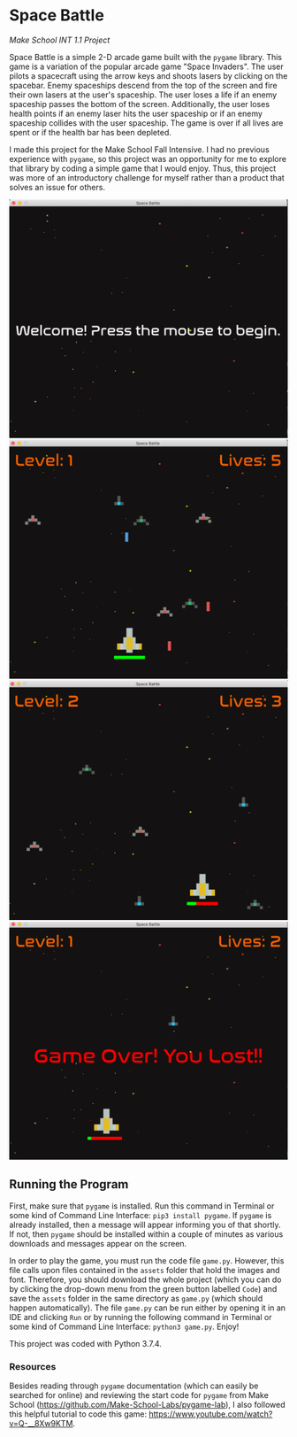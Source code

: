 # Space Battle
<i> Make School INT 1.1 Project </i>

Space Battle is a simple 2-D arcade game built with the `pygame` library. This game is a variation of the popular arcade game "Space Invaders". The user pilots a spacecraft using the arrow keys and shoots lasers by clicking on the spacebar. Enemy spaceships descend from the top of the screen and fire their own lasers at the user's spaceship. The user loses a life if an enemy spaceship passes the bottom of the screen. Additionally, the user loses health points if an enemy laser hits the user spaceship or if an enemy spaceship collides with the user spaceship. The game is over if all lives are spent or if the health bar has been depleted.

I made this project for the Make School Fall Intensive. I had no previous experience with `pygame`, so this project was an opportunity for me to explore that library by coding a simple game that I would enjoy. Thus, this project was more of an introductory challenge for myself rather than a product that solves an issue for others. 

![The Welcome Screen](https://github.com/GSPuniani/space-battle-game/blob/main/assets/welcome_screen.png "The Welcome Screen")
![Gameplay Sample 1](https://github.com/GSPuniani/space-battle-game/blob/main/assets/gameplay_sample1.png "Gameplay Sample 1")
![Gameplay Sample 2](https://github.com/GSPuniani/space-battle-game/blob/main/assets/gameplay_sample2.png "Gameplay Sample 2")
![The Lost Screen](https://github.com/GSPuniani/space-battle-game/blob/main/assets/lost_screen.png "The Lost Screen")


## Running the Program

First, make sure that `pygame` is installed. Run this command in Terminal or some kind of Command Line Interface: `pip3 install pygame`. If `pygame` is already installed, then a message will appear informing you of that shortly. If not, then `pygame` should be installed within a couple of minutes as various downloads and messages appear on the screen.

In order to play the game, you must run the code file `game.py`. However, this file calls upon files contained in the `assets` folder that hold the images and font. Therefore, you should download the whole project (which you can do by clicking the drop-down menu from the green button labelled `Code`) and save the `assets` folder in the same directory as `game.py` (which should happen automatically). The file `game.py` can be run either by opening it in an IDE and clicking `Run` or by running the following command in Terminal or some kind of Command Line Interface: `python3 game.py`. Enjoy!

This project was coded with Python 3.7.4.


### Resources
Besides reading through `pygame` documentation (which can easily be searched for online) and reviewing the start code for `pygame` from Make School (https://github.com/Make-School-Labs/pygame-lab), I also followed this helpful tutorial to code this game: https://www.youtube.com/watch?v=Q-__8Xw9KTM. 

